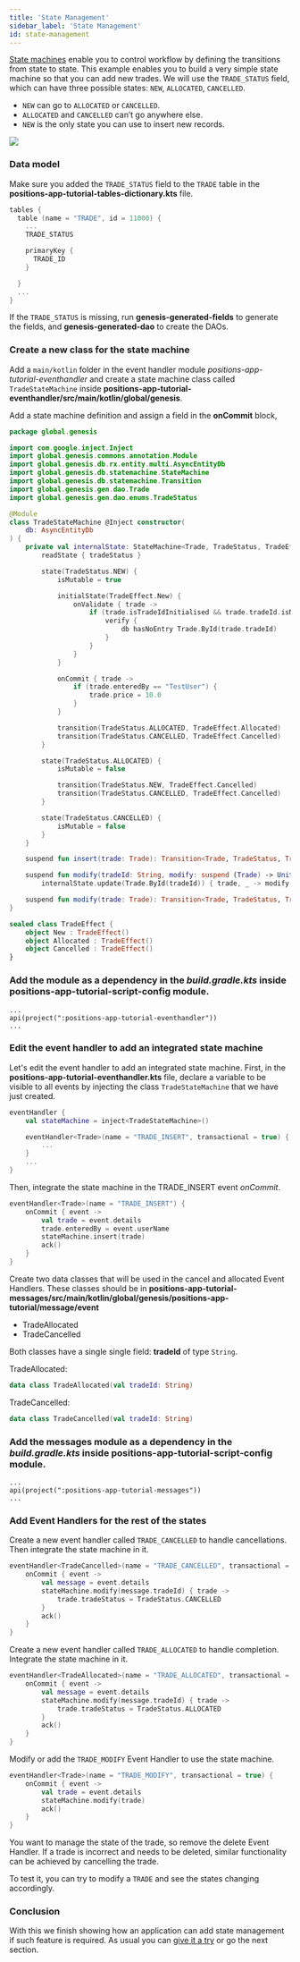 ```yaml
---
title: 'State Management'
sidebar_label: 'State Management'
id: state-management
---
```


[State machines](/server-modules/state-machine/introduction/) enable you to control workflow by defining the transitions from state to state. This example enables you to build a very simple state machine so that you can add new trades. We will use the `TRADE_STATUS` field, which can have three possible states: `NEW`, `ALLOCATED`, `CANCELLED`.

* `NEW` can go to `ALLOCATED` or `CANCELLED`.
* `ALLOCATED` and `CANCELLED` can’t go anywhere else.
* `NEW` is the only state you can use to insert new records.

![](/img/diagram-of-states.png)

### Data model

Make sure you added the `TRADE_STATUS` field to the `TRADE` table in the **positions-app-tutorial-tables-dictionary.kts** file.

```kotlin {4}
tables {
  table (name = "TRADE", id = 11000) {
    ...
    TRADE_STATUS

    primaryKey {
      TRADE_ID
    }

  }
  ...
}
```

If the `TRADE_STATUS` is missing, run **genesis-generated-fields** to generate the fields, and **genesis-generated-dao** to create the DAOs.

### Create a new class for the state machine

Add a `main/kotlin` folder in the event handler module *positions-app-tutorial-eventhandler* and create a state machine class called `TradeStateMachine` inside **positions-app-tutorial-eventhandler/src/main/kotlin/global/genesis**.

Add a state machine definition and assign a field in the **onCommit** block,

```kotlin
package global.genesis

import com.google.inject.Inject
import global.genesis.commons.annotation.Module
import global.genesis.db.rx.entity.multi.AsyncEntityDb
import global.genesis.db.statemachine.StateMachine
import global.genesis.db.statemachine.Transition
import global.genesis.gen.dao.Trade
import global.genesis.gen.dao.enums.TradeStatus

@Module
class TradeStateMachine @Inject constructor(
    db: AsyncEntityDb
) {
    private val internalState: StateMachine<Trade, TradeStatus, TradeEffect> = db.stateMachineBuilder {
        readState { tradeStatus }

        state(TradeStatus.NEW) {
            isMutable = true

            initialState(TradeEffect.New) {
                onValidate { trade ->
                    if (trade.isTradeIdInitialised && trade.tradeId.isNotEmpty()) {
                        verify {
                            db hasNoEntry Trade.ById(trade.tradeId)
                        }
                    }
                }
            }

            onCommit { trade ->
                if (trade.enteredBy == "TestUser") {
                    trade.price = 10.0
                }
            }

            transition(TradeStatus.ALLOCATED, TradeEffect.Allocated)
            transition(TradeStatus.CANCELLED, TradeEffect.Cancelled)
        }

        state(TradeStatus.ALLOCATED) {
            isMutable = false

            transition(TradeStatus.NEW, TradeEffect.Cancelled)
            transition(TradeStatus.CANCELLED, TradeEffect.Cancelled)
        }

        state(TradeStatus.CANCELLED) {
            isMutable = false
        }
    }

    suspend fun insert(trade: Trade): Transition<Trade, TradeStatus, TradeEffect> = internalState.create(trade)

    suspend fun modify(tradeId: String, modify: suspend (Trade) -> Unit): Transition<Trade, TradeStatus, TradeEffect>? =
        internalState.update(Trade.ById(tradeId)) { trade, _ -> modify(trade) }

    suspend fun modify(trade: Trade): Transition<Trade, TradeStatus, TradeEffect>? = internalState.update(trade)
}

sealed class TradeEffect {
    object New : TradeEffect()
    object Allocated : TradeEffect()
    object Cancelled : TradeEffect()
}
```

### Add the module as a dependency in the *build.gradle.kts* inside **positions-app-tutorial-script-config** module. 

```
...
api(project(":positions-app-tutorial-eventhandler"))
...
```

### Edit the event handler to add an integrated state machine

Let's edit the event handler to add an integrated state machine. First, in the **positions-app-tutorial-eventhandler.kts** file, declare a variable to be visible to all events by injecting the class `TradeStateMachine` that we have just created. 

```kotlin {2}
eventHandler {
    val stateMachine = inject<TradeStateMachine>()

    eventHandler<Trade>(name = "TRADE_INSERT", transactional = true) {
        ...
    }
    ...
}
```

Then, integrate the state machine in the TRADE_INSERT event *onCommit*.

```kotlin {2,5}
eventHandler<Trade>(name = "TRADE_INSERT") {
    onCommit { event ->
        val trade = event.details
        trade.enteredBy = event.userName
        stateMachine.insert(trade)
        ack()
    }
}
```

Create two data classes that will be used in the cancel and allocated Event Handlers. These classes should be in **positions-app-tutorial-messages/src/main/kotlin/global/genesis/positions-app-tutorial/message/event**

* TradeAllocated
* TradeCancelled

Both classes have a single single field: **tradeId** of type `String`.

TradeAllocated:

```kotlin
data class TradeAllocated(val tradeId: String)
```

TradeCancelled:

```kotlin
data class TradeCancelled(val tradeId: String)
```

### Add the messages module as a dependency in the *build.gradle.kts* inside **positions-app-tutorial-script-config** module. 

```
...
api(project(":positions-app-tutorial-messages"))
...
```

### Add Event Handlers for the rest of the states

Create a new event handler called `TRADE_CANCELLED` to handle cancellations. Then integrate the state machine in it.

```kotlin
eventHandler<TradeCancelled>(name = "TRADE_CANCELLED", transactional = true) {
    onCommit { event ->
        val message = event.details
        stateMachine.modify(message.tradeId) { trade ->
            trade.tradeStatus = TradeStatus.CANCELLED
        }
        ack()
    }
}
```

Create a new event handler called `TRADE_ALLOCATED` to handle completion. Integrate the state machine in it.

```kotlin
eventHandler<TradeAllocated>(name = "TRADE_ALLOCATED", transactional = true) {
    onCommit { event ->
        val message = event.details
        stateMachine.modify(message.tradeId) { trade ->
            trade.tradeStatus = TradeStatus.ALLOCATED
        }
        ack()
    }
}
```

Modify or add the `TRADE_MODIFY` Event Handler to use the state machine.

```kotlin {4}
eventHandler<Trade>(name = "TRADE_MODIFY", transactional = true) {
    onCommit { event ->
        val trade = event.details
        stateMachine.modify(trade)
        ack()
    }
}
```

You want to manage the state of the trade, so remove the delete Event Handler. If a trade is incorrect and needs to be deleted, similar functionality can be achieved by cancelling the trade.

To test it, you can try to modify a `TRADE` and see the states changing accordingly. 

### Conclusion
With this we finish showing how an application can add state management if such feature is required. As usual you can [give it a try](/getting-started/go-to-the-next-level/see-it-work) or go the next section.